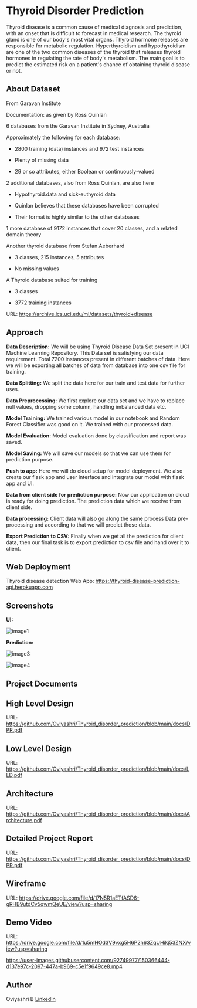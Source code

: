 # Thyroid Disorder Prediction
Thyroid disease is a common cause of medical diagnosis and prediction, with an onset that is difficult to forecast in medical research. The thyroid gland is one of our body's most vital organs. Thyroid hormone releases are responsible for metabolic regulation. Hyperthyroidism and hypothyroidism are one of the two common diseases of the thyroid that releases thyroid hormones in regulating the rate of body's metabolism. The main goal is to predict the estimated risk on a patient's chance of obtaining thyroid disease or not.

## About Dataset
From Garavan Institute

Documentation: as given by Ross Quinlan
 
6 databases from the Garavan Institute in Sydney, Australia


Approximately the following for each database:

  *	2800 training (data) instances and 972 test instances
  
  *	Plenty of missing data
 
  *	29 or so attributes, either Boolean or continuously-valued

2 additional databases, also from Ross Quinlan, are also here
 
 *	Hypothyroid.data and sick-euthyroid.data
 
 *	Quinlan believes that these databases have been corrupted

 *	Their format is highly similar to the other databases

1 more database of 9172 instances that cover 20 classes, and a related domain theory

Another thyroid database from Stefan Aeberhard

*	3 classes, 215 instances, 5 attributes

*	No missing values

A Thyroid database suited for training

*	3 classes

*	3772 training instances

URL: https://archive.ics.uci.edu/ml/datasets/thyroid+disease

## Approach

**Data Description:**
We will be using Thyroid Disease Data Set present in UCI Machine Learning Repository. This Data set is satisfying our data requirement. Total 7200 instances present in different batches of data. Here we will be exporting all batches of data from database into one csv file for training.

**Data Splitting:**
We split the data here for our train and test data for further uses.

**Data Preprocessing:**
We first explore our data set and we have to replace  null values, dropping some column, handling imbalanced data etc.

**Model Training:**
We trained various model in our notebook and Random Forest Classifier was good on it. We trained with our processed data.

**Model Evaluation:**
Model evaluation done by classification and report was saved.

**Model Saving:**
We will save our models so that we can use them for prediction purpose. 

**Push to app:**
Here we will do cloud setup for model deployment. We also create our flask app and user interface and integrate our model with flask app and UI.

**Data from client side for prediction purpose:**
Now our application on cloud is ready for doing prediction. The prediction data which we receive from client side. 

**Data processing:**
Client data will also go along the same process Data pre-processing and according to that we will predict those data.

**Export Prediction to CSV:**
Finally when we get all the prediction for client data, then our final task is to export prediction to csv file and hand over it to client.

## Web Deployment

Thyroid disease detection Web App: https://thyroid-disease-prediction-api.herokuapp.com

## Screenshots
**UI:**

![image1](https://user-images.githubusercontent.com/92749977/150357887-4491993b-6478-412d-9aa2-3bf9e8429602.jpg)

**Prediction:**

![image3](https://user-images.githubusercontent.com/92749977/150358057-2cc5bf3f-0c56-49a0-8b35-9f3c49c440a2.jpg)

![image4](https://user-images.githubusercontent.com/92749977/150359302-65ddd462-9fe6-40bb-b139-365c1f02286c.jpg)

## Project Documents

## High Level Design 

URL: https://github.com/Oviyashri/Thyroid_disorder_prediction/blob/main/docs/DPR.pdf

## Low Level Design

URL: https://github.com/Oviyashri/Thyroid_disorder_prediction/blob/main/docs/LLD.pdf

## Architecture

URL: https://github.com/Oviyashri/Thyroid_disorder_prediction/blob/main/docs/Architecture.pdf

## Detailed Project Report

URL: https://github.com/Oviyashri/Thyroid_disorder_prediction/blob/main/docs/DPR.pdf

## Wireframe

URL: https://drive.google.com/file/d/17N5R1aETfASD6-gRHB9utdCv5qwmQeUE/view?usp=sharing

## Demo Video

URL: https://drive.google.com/file/d/1u5mHOd3V9vxg5H6P2h63ZqUHikj53ZNX/view?usp=sharing
	
https://user-images.githubusercontent.com/92749977/150366444-d137e97c-2097-447a-b969-c5e1f9649ce8.mp4

## Author

Oviyashri B [LinkedIn](https://www.linkedin.com/in/oviyashri-balasubramaniam)

